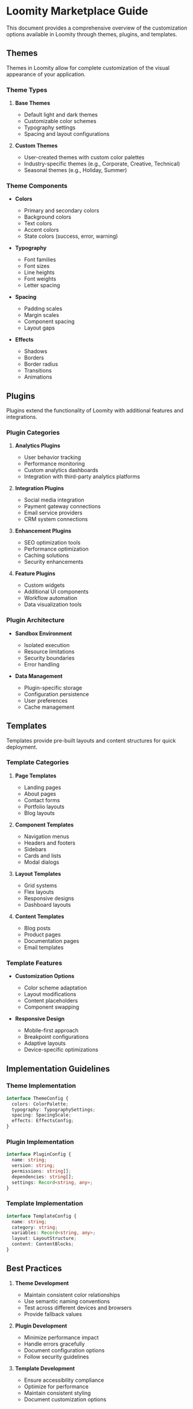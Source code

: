 # Loomity Marketplace Guide

This document provides a comprehensive overview of the customization options available in Loomity through themes, plugins, and templates.

## Themes

Themes in Loomity allow for complete customization of the visual appearance of your application.

### Theme Types

1. **Base Themes**
   - Default light and dark themes
   - Customizable color schemes
   - Typography settings
   - Spacing and layout configurations

2. **Custom Themes**
   - User-created themes with custom color palettes
   - Industry-specific themes (e.g., Corporate, Creative, Technical)
   - Seasonal themes (e.g., Holiday, Summer)

### Theme Components

- **Colors**
  - Primary and secondary colors
  - Background colors
  - Text colors
  - Accent colors
  - State colors (success, error, warning)

- **Typography**
  - Font families
  - Font sizes
  - Line heights
  - Font weights
  - Letter spacing

- **Spacing**
  - Padding scales
  - Margin scales
  - Component spacing
  - Layout gaps

- **Effects**
  - Shadows
  - Borders
  - Border radius
  - Transitions
  - Animations

## Plugins

Plugins extend the functionality of Loomity with additional features and integrations.

### Plugin Categories

1. **Analytics Plugins**
   - User behavior tracking
   - Performance monitoring
   - Custom analytics dashboards
   - Integration with third-party analytics platforms

2. **Integration Plugins**
   - Social media integration
   - Payment gateway connections
   - Email service providers
   - CRM system connections

3. **Enhancement Plugins**
   - SEO optimization tools
   - Performance optimization
   - Caching solutions
   - Security enhancements

4. **Feature Plugins**
   - Custom widgets
   - Additional UI components
   - Workflow automation
   - Data visualization tools

### Plugin Architecture

- **Sandbox Environment**
  - Isolated execution
  - Resource limitations
  - Security boundaries
  - Error handling

- **Data Management**
  - Plugin-specific storage
  - Configuration persistence
  - User preferences
  - Cache management

## Templates

Templates provide pre-built layouts and content structures for quick deployment.

### Template Categories

1. **Page Templates**
   - Landing pages
   - About pages
   - Contact forms
   - Portfolio layouts
   - Blog layouts

2. **Component Templates**
   - Navigation menus
   - Headers and footers
   - Sidebars
   - Cards and lists
   - Modal dialogs

3. **Layout Templates**
   - Grid systems
   - Flex layouts
   - Responsive designs
   - Dashboard layouts

4. **Content Templates**
   - Blog posts
   - Product pages
   - Documentation pages
   - Email templates

### Template Features

- **Customization Options**
  - Color scheme adaptation
  - Layout modifications
  - Content placeholders
  - Component swapping

- **Responsive Design**
  - Mobile-first approach
  - Breakpoint configurations
  - Adaptive layouts
  - Device-specific optimizations

## Implementation Guidelines

### Theme Implementation
```typescript
interface ThemeConfig {
  colors: ColorPalette;
  typography: TypographySettings;
  spacing: SpacingScale;
  effects: EffectsConfig;
}
```

### Plugin Implementation
```typescript
interface PluginConfig {
  name: string;
  version: string;
  permissions: string[];
  dependencies: string[];
  settings: Record<string, any>;
}
```

### Template Implementation
```typescript
interface TemplateConfig {
  name: string;
  category: string;
  variables: Record<string, any>;
  layout: LayoutStructure;
  content: ContentBlocks;
}
```

## Best Practices

1. **Theme Development**
   - Maintain consistent color relationships
   - Use semantic naming conventions
   - Test across different devices and browsers
   - Provide fallback values

2. **Plugin Development**
   - Minimize performance impact
   - Handle errors gracefully
   - Document configuration options
   - Follow security guidelines

3. **Template Development**
   - Ensure accessibility compliance
   - Optimize for performance
   - Maintain consistent styling
   - Document customization options
